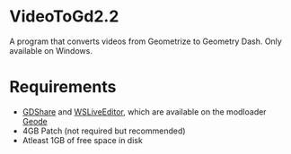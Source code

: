 # VideoToGd2.2
A program that converts videos from Geometrize to Geometry Dash. Only available on Windows.

# Requirements
- [GDShare](https://geode-sdk.org/mods/hjfod.gdshare/) and [WSLiveEditor](https://geode-sdk.org/mods/iandyhd3.wsliveeditor/), which are available on the modloader [Geode](https://geode-sdk.org)
- 4GB Patch (not required but recommended)
- Atleast 1GB of free space in disk
